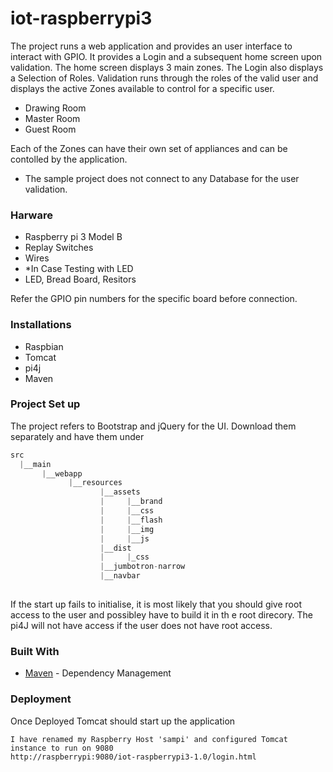 # iot-raspberrypi3

The project runs a web application and provides an user interface to interact with GPIO.
It provides a Login and a subsequent home screen upon validation. The home screen displays 3 main zones.
The Login also displays a Selection of Roles. Validation runs through the roles of the valid user and 
displays the active Zones available to control for a specific user.
* Drawing Room
* Master Room
* Guest Room

Each of the Zones can have their own set of appliances and can be contolled by the application.
* The sample project does not connect to any Database for the user validation.

### Harware
* Raspberry pi 3 Model B
* Replay Switches
* Wires
* *In Case Testing with LED
* LED, Bread Board, Resitors

Refer the GPIO pin numbers for the specific board before connection.

### Installations
* Raspbian
* Tomcat
* pi4j
* Maven

### Project Set up
The project refers to Bootstrap and jQuery for the UI. Download them separately and have them under 
```js
src
  |__main
       |__webapp
             |__resources
                    |__assets
                    |     |__brand
                    |     |__css
                    |     |__flash
                    |     |__img
                    |     |__js
                    |__dist
                    |     |_css
                    |__jumbotron-narrow
                    |__navbar
                  
```
If the start up fails to initialise, it is most likely that you should give root access to the user and possibley have to build it in th e root direcory. The pi4J will not have access if the user does not have root access.

### Built With
* [Maven](https://maven.apache.org/) - Dependency Management

### Deployment
Once Deployed Tomcat should start up the application 
```
I have renamed my Raspberry Host 'sampi' and configured Tomcat instance to run on 9080
http://raspberrypi:9080/iot-raspberrypi3-1.0/login.html
```
